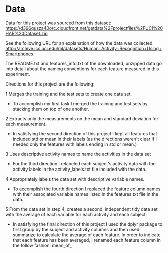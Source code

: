 # Data
Data for this project was sourced from this dataset: 
https://d396qusza40orc.cloudfront.net/getdata%2Fprojectfiles%2FUCI%20HAR%20Dataset.zip 

See the following URL for an explanation of how the data was collected.
http://archive.ics.uci.edu/ml/datasets/Human+Activity+Recognition+Using+Smartphones

The README.txt and features_info.txt of the downloaded, unzipped data go into detail about the naming conventions for each feature measured in this experiment.

Directions for this project are the following:

1 Merges the training and the test sets to create one data set.

- To accomplish my first task I merged the training and test sets by stacking them on top of one another.

2 Extracts only the measurements on the mean and standard deviation for each measurement. 

- In satisfying the second direction of this project I kept all features that included std or mean in their labels (as the directions weren't clear if I needed only the features with labels ending in std or mean.)

3 Uses descriptive activity names to name the activities in the data set

- For the third direction I relabeled each subject's activity data with the activity labels in the activity_labels.txt file included with the data.

4 Appropriately labels the data set with descriptive variable names. 

- To accomplish the fourth direction I replaced the feature column names with their associated variable names listed in the features.txt file in the data.

5 From the data set in step 4, creates a second, independent tidy data set with the average of each variable for each activity and each subject.

- In satisfying the final direction of this project I used the dplyr package to first group by the subject and activity columns and then used summarize to calculate the average of each feature. In order to indicate that each feature has been averaged, I renamed each feature column in the follow fashion: mean_of_<feature name from features.txt>


